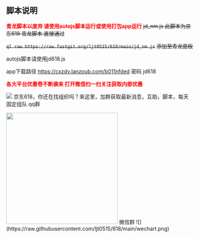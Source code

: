 ## 脚本说明
<font color='red'>**青龙脚本以废弃 请使用autojs脚本运行或使用打包app运行**</font>
~~jd_nm.js 此脚本为京东618 青龙脚本 直接通过~~

~~`ql raw https://raw.fastgit.org/ljt0515/618/main/jd_nm.js`~~
~~添加至青龙面板~~

autojs脚本请使用jd618.js

app下载路径 https://cxzdy.lanzoub.com/b011nfded 密码 jd618

<font color='red'>**各大平台优惠卷不断袭来 打开微信扫一扫关注获取内部优惠**</font>

![](https://raw.githubusercontent.com/ljt0515/618/main/qrcode_for_gh_d76dde74fd07_344.jpg)
京东618，你还在找组织吗？来这里，加群获取最新消息，互助，脚本，每天固定组队
qq群

<img src="https://raw.githubusercontent.com/ljt0515/618/main/87CE36BC9B5823EF634C12F86B0DA2F0.jpg" width="300px">
微信群
![](https://raw.githubusercontent.com/ljt0515/618/main/wechart.png)
